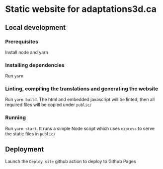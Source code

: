 # Static website for adaptations3d.ca

## Local development

### Prerequisites

Install node and yarn

### Installing dependencies

Run `yarn`

### Linting, compiling the translations and generating the website

Run `yarn build`. The html and embedded javascript will be linted, then all required files will be copied under `public/`

### Running

Run `yarn start`. It runs a simple Node script which uses `express` to serve the static files in `public/`

## Deployment

Launch the `Deploy site` github action to deploy to Github Pages